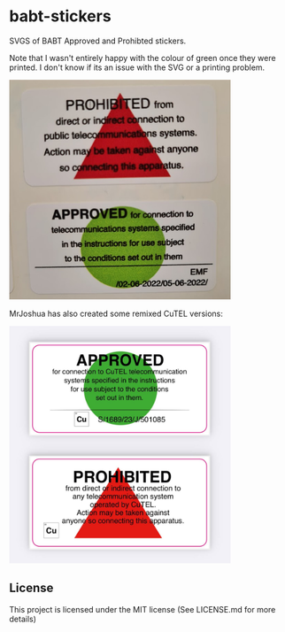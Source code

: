 # babt-stickers

SVGS of BABT Approved and Prohibted stickers.

Note that I wasn't entirely happy with the colour of green once they were printed. I don't know if its an issue with the SVG or a printing problem.

<img src="images/babt-stickers.png" width="400">

MrJoshua has also created some remixed CuTEL versions:

<img src="images/cutel-stickers.jpg" width="400">

## License

This project is licensed under  the MIT license (See LICENSE.md for more details)

